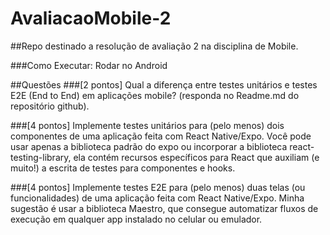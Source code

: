 # AvaliacaoMobile-2
##Repo destinado a resolução de avaliação 2 na disciplina de Mobile.

###Como Executar:
  Rodar no Android

##Questões
###[2 pontos]	Qual a diferença entre testes unitários e testes E2E (End to End) em aplicações mobile? (responda no Readme.md do repositório github).

###[4 pontos]	Implemente testes unitários para (pelo menos) dois componentes de uma aplicação feita com React Native/Expo. Você pode usar apenas a biblioteca padrão do expo ou incorporar a biblioteca react-testing-library, ela contém recursos específicos para React que auxiliam (e muito!) a escrita de testes para componentes e hooks.

###[4 pontos]	Implemente testes E2E para (pelo menos) duas telas (ou funcionalidades) de uma aplicação feita com React Native/Expo. Minha sugestão é usar a biblioteca Maestro, que consegue automatizar fluxos de execução em qualquer app instalado no celular ou emulador.


